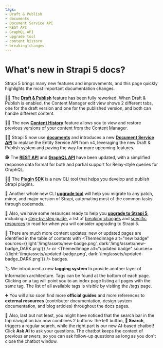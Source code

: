 ```yaml
---
tags:
- Draft & Publish
- documents
- Document Service API
- REST API
- GraphQL API 
- upgrade tool
- content history
- breaking changes
---
```

# What's new in Strapi 5 docs?

Strapi 5 brings many new features and improvements, and this page quickly highlights the most important documentation changes.

🧑‍🎨 The **[Draft & Publish](/user-docs/content-manager/saving-and-publishing-content)** feature has been fully reworked. When Draft & Publish is enabled, the Content Manager edit view shows 2 different tabs, one for the draft version and one for the published version, and both can handle different content.

🧙‍♀️ The new **[Content History](/user-docs/content-manager/working-with-content-history)** feature allows you to view and restore previous versions of your content from the Content Manager.

🧑‍🏫 Strapi 5 now use **[documents](/dev-docs/api/document)** and introduces a new **[Document Service API](/dev-docs/api/document-service)** to replace the Entity Service API from v4, leveraging the new Draft & Publish system and paving the way for more upcoming features.

🕵️ The **[REST API](/dev-docs/api/rest)** and **[GraphQL API](/dev-docs/api/graphql)** have been updated, with a simplified response data format for both and partial support for Relay-style queries for GraphQL.

👩‍🚀 The **[Plugin SDK](/dev-docs/plugins/development/plugin-sdk)** is a new CLI tool that helps you develop and publish Strapi plugins.

🦾 Another whole new CLI **[upgrade tool](/dev-docs/upgrade-tool)** will help you migrate to any patch, minor, and major version of Strapi, automating most of the common tasks through codemods.

👷 Also, we have some resources ready to help you **[upgrade to Strapi 5](/dev-docs/migration/v4-to-v5/introduction-and-faq)**, including a [step-by-step guide](/dev-docs/migration/v4-to-v5/step-by-step), a list of [breaking changes](/dev-docs/migration/v4-to-v5/breaking-changes) and [specific resources](/dev-docs/migration/v4-to-v5/additional-resources/introduction) to read for when you will consider upgrading to Strapi 5.

👀 There are much more content updates: new or updated pages are identified in the table of contents with <ThemedImage alt="new badge" sources={{light:'/img/assets/new-badge.png', dark:'/img/assets/new-badge_DARK.png'}} /> or <ThemedImage alt="updated badge" sources={{light:'/img/assets/updated-badge.png', dark:'/img/assets/updated-badge_DARK.png'}} /> badges.

🏷️ We introduced a new **tagging system** to provide another layer of information architecture. Tags can be found at the bottom of each page. Clicking on a tag will point you to an index page listing all pages with the same tag. The list of all available tags is visible by visiting the [/tags](/tags) page.

➕ You will also soon find more **official guides** and more references to **external resources** (contributor documentation, design system documentation, and blog articles) throughout the docs pages.

🤖 Also, last but not least, you might have noticed that the search bar in the top navigation bar now combines 2 buttons: the left button, **🔎 Search**, triggers a regular search, while the right part is our new AI-based chatbot! Click **Ask AI** to ask your questions. The chatbot keeps the context of previous answers, so you can ask follow-up questions as long as you don't close the chatbot window.
